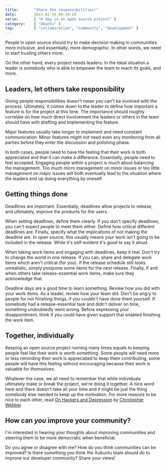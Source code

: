 ```yaml
---
title:       "Share the responsibilities!"
date:        2013-01-24 00:10:29
serie:       [ "A day in an open source project" ]
category:    [ "Ubuntu" ]
tag:         [ "collaboration", "community", "development" ]
---
```


People in open source should try to make decision making in communities more inclusive, and essentially, more demographic. In other words, we need to start trusting others more.

On the other hand, every project needs leaders. In the ideal situation a leader is somebody who is able to empower the team to reach its goals, and more.

Leaders, let others take responsibility
---------------------------------------

Giving people responsibilities doesn't mean you can't be involved with the process. Ultimately, it comes down to the leader to define how important a feature is for the project at this time. The importance should roughly correlate on how much direct involvement the leaders or others in the team should have with drafting and implementing the feature.

Major features usually take longer to implement and need constant communication. Minor features might not need even any monitoring from all parties before they enter the discussion and polishing phase.

In both cases, people need to have the feeling that their work is both appreciated and that it can make a difference. Essentially, people need to feel accepted. Engaging people within a project is much about balancing the management. Too much micro management on minor issues or too little management on major issues will both eventually lead to the situation where the leaders end up doing everything by oneself.

Getting things done
-------------------

Deadlines are important. Essentially, deadlines allow projects to release, and ultimately, improve the products for the users.

When setting deadlines, define them clearly. If you don't specify deadlines, you can't expect people to meet them either. Define how critical different deadlines are. Finally, specify what the implications of not making the deadline are. In open source, this usually means your work isn't going to be included in the release. While it's self-evident it's good to say it aloud.

When taking work items and engaging with deadlines, keep it real. Don't try to change the world in one release. If you can, share and delegate work items which aren't critical (for you). If the release schedule still looks unrealistic, simply postpone some items for the next release. Finally, if and when others take release-essential work items, make sure they acknowledge that.

Deadline days are a good time to learn something. Review how you did with your work items. As a leader, review how your team did. Don't be angry to people for not finishing things, if you couldn't have done them yourself. If somebody had a release-essential task and didn't deliver on time, something undoubtedly went wrong. Before expressing your disappointment, think if *you* could have given support that enabled finishing the work item.

Together, individually
----------------------

Keeping an open source project running many times equals to keeping people feel like their work is worth something. Some people will need more or less reminding their work is appreciated to keep them contributing, some people will have this feeling without encouraging because their work is valuable for *themselves*.

Whatever the case, we all need to remember that while individuals ultimately make or break the project, we're doing it together. A nice word here and there doesn't take all your time and it might be just the thing somebody else needed to keep up the motivation. For more reasons to be nice to each other, read [On Hackers and Depression](http://dustycloud.org/blog/on-hackers-and-depression) by [Christopher Webber](http://dustycloud.org/).

How can *you* improve your community?
-------------------------------------

I'm interested in hearing your thoughts about improving communities and steering them to be more democratic when beneficial.

Do you agree or disagree with me? How do you think communities can be improved? Is there something you think the Xubuntu team should do to improve our developer community? Share your views!
